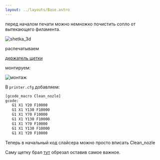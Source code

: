 ```yaml
---
layout: ../layouts/Base.astro
---
```


перед началом печати можно немножко почистить сопло от вытекающего филамента.

![shetka_3d](/klipperFB6/assets/images/clean_nozle/shetka_3d.jpg)

распечатываем 

[держатель щетки](/klipperFB6/assets/stl/clean_nozle/shetka_3d.STL)

монтируем:

![монтаж](/klipperFB6/assets/images/clean_nozle/assembl.jpg)



В ```printer.cfg``` добавляем:


 ```bash
 [gcode_macro Clean_nozle]
gcode:
    G1 X1 Y20 F10000 
    G1 X1 Y130 F10000
    G1 X1 Y70 F10000
    G1 X1 Y130 F10000
    G1 X1 Y70 F10000
    G1 X1 Y130 F10000
    G1 X1 Y20 F10000
 ```
 
 
Теперь в начальный код слайсера можно просто вписать Clean_nozle 
  
Саму щетку брал [тут](http://alii.pub/6hz9dc) обрезал оставив самое важное. 
